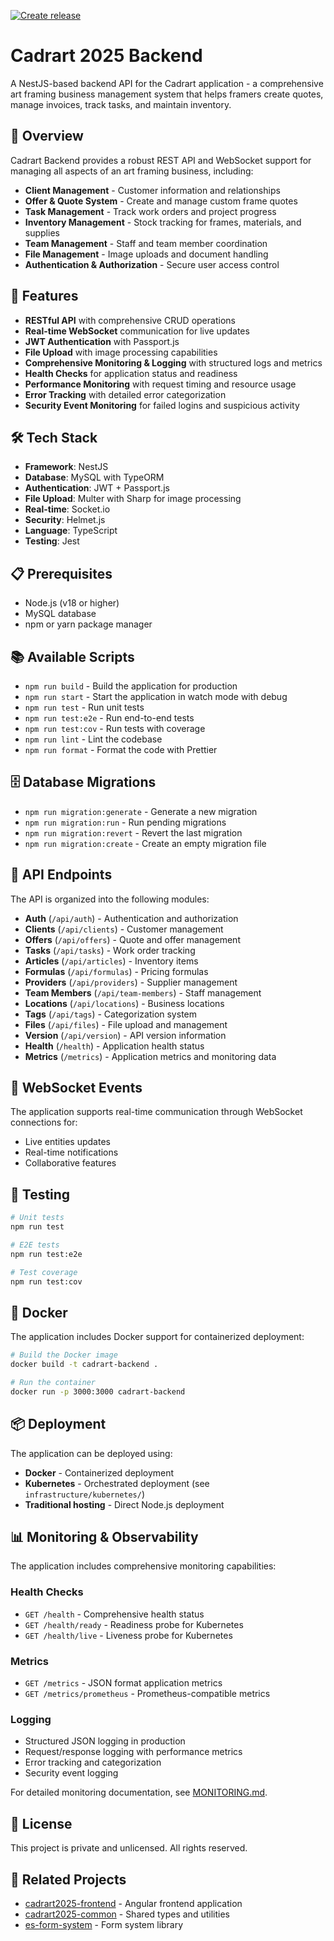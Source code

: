 [![Create release](https://github.com/manuszep/cadrart2025-backend/actions/workflows/create-release.yaml/badge.svg)](https://github.com/manuszep/cadrart2025-backend/actions/workflows/create-release.yaml)

# Cadrart 2025 Backend

A NestJS-based backend API for the Cadrart application - a comprehensive art framing business management system that helps framers create quotes, manage invoices, track tasks, and maintain inventory.

## 🎯 Overview

Cadrart Backend provides a robust REST API and WebSocket support for managing all aspects of an art framing business, including:

- **Client Management** - Customer information and relationships
- **Offer & Quote System** - Create and manage custom frame quotes
- **Task Management** - Track work orders and project progress
- **Inventory Management** - Stock tracking for frames, materials, and supplies
- **Team Management** - Staff and team member coordination
- **File Management** - Image uploads and document handling
- **Authentication & Authorization** - Secure user access control

## 🚀 Features

- **RESTful API** with comprehensive CRUD operations
- **Real-time WebSocket** communication for live updates
- **JWT Authentication** with Passport.js
- **File Upload** with image processing capabilities
- **Comprehensive Monitoring & Logging** with structured logs and metrics
- **Health Checks** for application status and readiness
- **Performance Monitoring** with request timing and resource usage
- **Error Tracking** with detailed error categorization
- **Security Event Monitoring** for failed logins and suspicious activity

## 🛠 Tech Stack

- **Framework**: NestJS
- **Database**: MySQL with TypeORM
- **Authentication**: JWT + Passport.js
- **File Upload**: Multer with Sharp for image processing
- **Real-time**: Socket.io
- **Security**: Helmet.js
- **Language**: TypeScript
- **Testing**: Jest

## 📋 Prerequisites

- Node.js (v18 or higher)
- MySQL database
- npm or yarn package manager

## 📚 Available Scripts

- `npm run build` - Build the application for production
- `npm run start` - Start the application in watch mode with debug
- `npm run test` - Run unit tests
- `npm run test:e2e` - Run end-to-end tests
- `npm run test:cov` - Run tests with coverage
- `npm run lint` - Lint the codebase
- `npm run format` - Format the code with Prettier

## 🗄 Database Migrations

- `npm run migration:generate` - Generate a new migration
- `npm run migration:run` - Run pending migrations
- `npm run migration:revert` - Revert the last migration
- `npm run migration:create` - Create an empty migration file

## 📡 API Endpoints

The API is organized into the following modules:

- **Auth** (`/api/auth`) - Authentication and authorization
- **Clients** (`/api/clients`) - Customer management
- **Offers** (`/api/offers`) - Quote and offer management
- **Tasks** (`/api/tasks`) - Work order tracking
- **Articles** (`/api/articles`) - Inventory items
- **Formulas** (`/api/formulas`) - Pricing formulas
- **Providers** (`/api/providers`) - Supplier management
- **Team Members** (`/api/team-members`) - Staff management
- **Locations** (`/api/locations`) - Business locations
- **Tags** (`/api/tags`) - Categorization system
- **Files** (`/api/files`) - File upload and management
- **Version** (`/api/version`) - API version information
- **Health** (`/health`) - Application health status
- **Metrics** (`/metrics`) - Application metrics and monitoring data

## 🔌 WebSocket Events

The application supports real-time communication through WebSocket connections for:

- Live entities updates
- Real-time notifications
- Collaborative features

## 🧪 Testing

```bash
# Unit tests
npm run test

# E2E tests
npm run test:e2e

# Test coverage
npm run test:cov
```

## 🐳 Docker

The application includes Docker support for containerized deployment:

```bash
# Build the Docker image
docker build -t cadrart-backend .

# Run the container
docker run -p 3000:3000 cadrart-backend
```

## 📦 Deployment

The application can be deployed using:

- **Docker** - Containerized deployment
- **Kubernetes** - Orchestrated deployment (see `infrastructure/kubernetes/`)
- **Traditional hosting** - Direct Node.js deployment

## 📊 Monitoring & Observability

The application includes comprehensive monitoring capabilities:

### Health Checks
- `GET /health` - Comprehensive health status
- `GET /health/ready` - Readiness probe for Kubernetes
- `GET /health/live` - Liveness probe for Kubernetes

### Metrics
- `GET /metrics` - JSON format application metrics
- `GET /metrics/prometheus` - Prometheus-compatible metrics

### Logging
- Structured JSON logging in production
- Request/response logging with performance metrics
- Error tracking and categorization
- Security event logging

For detailed monitoring documentation, see [MONITORING.md](./MONITORING.md).

## 📄 License

This project is private and unlicensed. All rights reserved.

## 🔗 Related Projects

- [cadrart2025-frontend](https://github.com/manuszep/cadrart2025-frontend) - Angular frontend application
- [cadrart2025-common](https://github.com/manuszep/cadrart2025-common) - Shared types and utilities
- [es-form-system](https://github.com/manuszep/es-form-system) - Form system library
